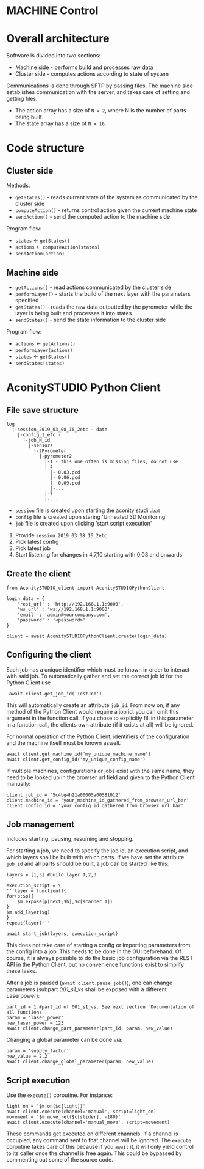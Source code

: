 # MACHINE Control

# Overall architecture

Software is divided into two sections:
 * Machine side - performs build and processes raw data
 * Cluster side - computes actions according to state of system

Communications is done through SFTP by passing files. The machine side establishes communication with the server, and takes care of setting and getting files.
 * The action array has a size of `N x 2`, where N is the number of parts being built.
 * The state array has a size of `N x 16`.

# Code structure

## Cluster side

Methods:
 * `getStates()` - reads current state of the system as communicated by the cluster side
 * `computeAction()` - returns control action given the current machine state
 * `sendAction()` - send the computed action to the machine side

Program flow:
 * `states` <- `getStates()`
 * `actions` <- `computeAction(states)`
 * `sendAction(action)`

## Machine side
 * `getActions()` - read actions communicated by the cluster side
 * `performLayer()` - starts the build of the next layer with the parameters specified
 * `getStates()` - reads the raw data outputted by the pyrometer while the layer is being built and processes it into states
 * `sendStates()` - send the state information to the cluster side

Program flow:
 * `actions` <- `getActions()`
 * `performLayer(actions)`
 * `states` <- `getStates()`
 * `sendStates(states)`

# AconitySTUDIO Python Client

## File save structure
```
log
  |-session_2019_03_08_16_2etc - date
    |-config_1_etc -
      |-job_N_id
        |-sensors
          |-2Pyrometer
            |-pyrometer2
              |-1 - this one often is missing files, do not use
              |-4
                |- 0.03.pcd
                |- 0.06.pcd
                |- 0.09.pcd
                |-...
              |-7
              |-...
```

* `session` file is created upon starting the aconity studi `.bat`
* `config` file is created upon staring 'Unheated 3D Monitoring'
* `job` file is created upon clicking 'start script execution'

 1. Provide `session_2019_03_08_16_2etc`
 2. Pick latest config
 3. Pick latest job
 4. Start listening for changes in 4,7,10 starting with 0.03 and onwards

## Create the client

```
from AconitySTUDIO_client import AconitySTUDIOPythonClient

login_data = {
    'rest_url' : 'http://192.168.1.1:9000',
    'ws_url' : 'ws://192.168.1.1:9000',
    'email' : 'admin@yourcompany.com',
    'password' : '<password>'
}

client = await AconitySTUDIOPythonClient.create(login_data)
```

## Configuring the client

Each job has a unique identifier which must be known in order to interact with said job. To automatically gather and set the correct job id for the Python Client use
```
 await client.get_job_id('TestJob')
```
This will automatically create an attribute ``job_id``. From now on, if any method of the Python Client would require a job id, you can omit this argument in the function call. If you chose to explicitly fill in this parameter in a function call, the clients own attribute (if it exists at all) will be ignored.


For normal operation of the Python Client, identifiers of the configuration
and the machine itself must be known aswell.
```
await client.get_machine_id('my_unique_machine_name')
await client.get_config_id('my_unique_config_name')
```

If multiple machines, configurations or jobs exist with the same name,
they need to be looked up in the browser url field and given to the Python Client manually:
```
client.job_id = '5c4bg4h21a00005a00581012'
client.machine_id = 'your_machine_id_gathered_from_browser_url_bar'
client.config_id = 'your_config_id_gathered_from_browser_url_bar'
```

## Job management

Includes starting, pausing, resuming and stopping.

For starting a job, we need to specify the job id, an execution script, and which layers shall be built with which parts. If we have set the attribute `job_id`
and all parts should be built, a job can be started like this:
```
layers = [1,3] #build layer 1,2,3

execution_script = \
'''layer = function(){
for(p:$p){
    $m.expose(p[next;$h],$c[scanner_1])
}
$m.add_layer($g)
}
repeat(layer)'''

await start_job(layers, execution_script)
```
This does not take care of starting a config or importing parameters from the config into a job. This needs to be done in the GUI beforehand. Of course, it is always possible to do the basic job configuration via the REST API in the Python Client, but no convenience functions exist to simplify these tasks.

After a job is paused (`await client.pause_job()`), one can change parameters (subpart *001_s1_vs* shall be exposed with a different Laserpower):
```
part_id = 1 #part_id of 001_s1_vs. See next section `Documentation of all functions`.
param = 'laser_power'
new_laser_power = 123
await client.change_part_parameter(part_id, param, new_value)
```

Changing a global parameter can be done via:
```
param = 'supply_factor'
new_value = 2.2
await client.change_global_parameter(param, new_value)
```

## Script execution
Use the `execute()` coroutine. For instance:
```
light_on = '$m.on($c[light])'
await client.execute(channel='manual', script=light_on)
movement = '$m.move_rel($c[slider], -180)'
await client.execute(channel='manual_move', script=movement)
```
These commands get executed on different channels. If a channel is occupied, any command sent to that channel will be ignored. The `execute` coroutine takes care of this because if you `await` it, it will only yield control to its caller once the channel is free again. This could be bypassed by commenting out some of the source code.